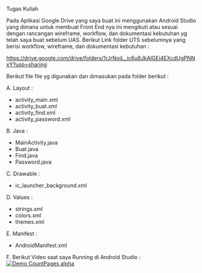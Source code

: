 Tugas Kuliah

Pada Aplikasi Google Drive yang saya buat ini menggunakan Android Studio yang dimana untuk membuat Front End nya ini mengikuti atau sesuai dengan rancangan wireframe, workflow, dan dokumentasi kebutuhan yg telah saya buat sebelum UAS. Berikut Link folder UTS sebelumnya yang berisi workflow, wireframe, dan dokumentasi kebutuhan :

https://drive.google.com/drive/folders/1rJrNoiL_jc6u8JkAIGEj4EXcdUgPNNxY?usp=sharing

Berikut file file yg digunakan dan dimasukan pada folder berikut :

A. Layout :

- activity_main.xml
- activity_buat.xml
- activity_find.xml
- activity_password.xml

B. Java :

- MainActivity.java
- Buat.java
- Find.java
- Password.java

C. Drawable :

- ic_launcher_background.xml

D. Values :

- strings.xml
- colors.xml
- themes.xml

E. Manifest :

- AndroidManifest.xml

F. Berikut Video saat saya Running di Android Studio :
[![Demo CountPages alpha](https://share.gifyoutube.com/KzB6Gb.gif)](https://youtu.be/5NjklYBNYdY)

